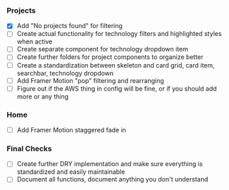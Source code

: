 ### Projects
- [x] Add "No projects found" for filtering
- [ ] Create actual functionality for technology filters and highlighted styles when active
- [ ] Create separate component for technology dropdown item
- [ ] Create further folders for project components to organize better
- [ ] Create a standardization between skeleton and card grid, card item, searchbar, technology dropdown
- [ ] Add Framer Motion "pop" filtering and rearranging
- [ ] Figure out if the AWS thing in config will be fine, or if you should add more or any thing

### Home
- [ ] Add Framer Motion staggered fade in

### Final Checks
- [ ] Create further DRY implementation and make sure everything is standardized and easily maintainable
- [ ] Document all functions, document anything you don't understand